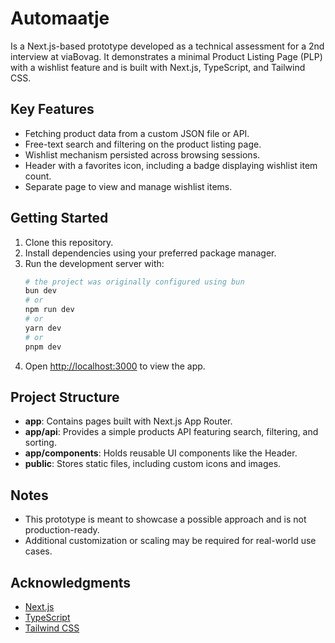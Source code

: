 # Automaatje

Is a Next.js-based prototype developed as a technical assessment for a 2nd interview at viaBovag. It demonstrates a minimal Product Listing Page (PLP) with a wishlist feature and is built with Next.js, TypeScript, and Tailwind CSS.

## Key Features

- Fetching product data from a custom JSON file or API.
- Free-text search and filtering on the product listing page.
- Wishlist mechanism persisted across browsing sessions.
- Header with a favorites icon, including a badge displaying wishlist item count.
- Separate page to view and manage wishlist items.

## Getting Started

1. Clone this repository.  
2. Install dependencies using your preferred package manager.  
3. Run the development server with:
   ```bash
   # the project was originally configured using bun
   bun dev
   # or
   npm run dev
   # or
   yarn dev
   # or
   pnpm dev
   ```
4. Open [http://localhost:3000](http://localhost:3000) to view the app.

## Project Structure

- **app**: Contains pages built with Next.js App Router.  
- **app/api**: Provides a simple products API featuring search, filtering, and sorting.  
- **app/components**: Holds reusable UI components like the Header.  
- **public**: Stores static files, including custom icons and images.  

## Notes

- This prototype is meant to showcase a possible approach and is not production-ready.
- Additional customization or scaling may be required for real-world use cases.

## Acknowledgments

- [Next.js](https://nextjs.org)
- [TypeScript](https://www.typescriptlang.org/)
- [Tailwind CSS](https://tailwindcss.com/)
